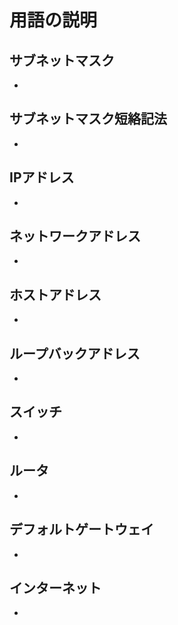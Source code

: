 # 用語の説明

## サブネットマスク
* 
## サブネットマスク短絡記法
* 
## IPアドレス
* 
## ネットワークアドレス
* 
## ホストアドレス
* 
## ループバックアドレス
* 
## スイッチ
*
## ルータ
*
## デフォルトゲートウェイ
*
## インターネット
*


